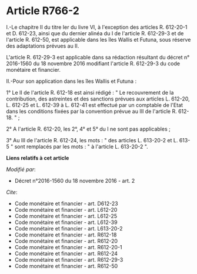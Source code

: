 # Article R766-2

I.-Le chapitre II du titre Ier du livre VI, à l'exception des articles R. 612-20-1 et D. 612-23, ainsi que du dernier alinéa
du I de l'article R. 612-29-3 et de l'article R. 612-50, est applicable dans les îles Wallis et Futuna, sous réserve des
adaptations prévues au II. 

L'article R. 612-29-3 est applicable dans sa rédaction résultant du décret n° 2016-1560 du 18 novembre 2016 modifiant
l'article R. 612-29-3 du code monétaire et financier. 

II.-Pour son application dans les îles Wallis et Futuna : 

1° Le II de l'article R. 612-18 est ainsi rédigé : " Le recouvrement de la contribution, des astreintes et des sanctions
prévues aux articles L. 612-20, L. 612-25 et L. 612-39 à L. 612-41 est effectué par un comptable de l'Etat dans les
conditions fixées par la convention prévue au III de l'article R. 612-18. " ; 

2° A l'article R. 612-20, les 2°, 4° et 5° du I ne sont pas applicables ; 

3° Au III de l'article R. 612-24, les mots : " des articles L. 613-20-2 et L. 613-5 " sont remplacés par les mots : " à
l'article L. 613-20-2 ".

**Liens relatifs à cet article**

_Modifié par_:

  - Décret n°2016-1560 du 18 novembre 2016 - art. 2

_Cite_:

  - Code monétaire et financier - art. D612-23
  - Code monétaire et financier - art. L612-20
  - Code monétaire et financier - art. L612-25
  - Code monétaire et financier - art. L612-39
  - Code monétaire et financier - art. L613-20-2
  - Code monétaire et financier - art. R612-18
  - Code monétaire et financier - art. R612-20
  - Code monétaire et financier - art. R612-20-1
  - Code monétaire et financier - art. R612-24
  - Code monétaire et financier - art. R612-29-3
  - Code monétaire et financier - art. R612-50
